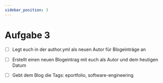 ```yaml
---
sidebar_position: 3
---
```


# Aufgabe 3

- [ ] Legt euch in der author.yml als neuen Autor für Blogeinträge an

- [ ] Erstellt einen neuen Blogeintrag mit euch als Autor und dem heutigen Datum

- [ ] Gebt dem Blog die Tags: eportfolio, software-engineering